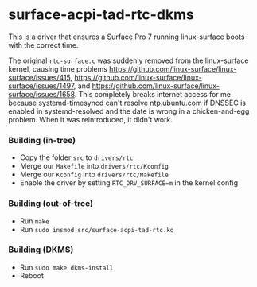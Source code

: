 # surface-acpi-tad-rtc-dkms

This is a driver that ensures a Surface Pro 7 running linux-surface boots with the correct time.

The original `rtc-surface.c` was suddenly removed from the linux-surface kernel, causing time problems https://github.com/linux-surface/linux-surface/issues/415, https://github.com/linux-surface/linux-surface/issues/1497, and https://github.com/linux-surface/linux-surface/issues/1658. This completely breaks internet access for me because systemd-timesyncd can't resolve ntp.ubuntu.com if DNSSEC is enabled in systemd-resolved and the date is wrong in a chicken-and-egg problem. When it was reintroduced, it didn't work.

### Building (in-tree)
* Copy the folder `src` to `drivers/rtc`
* Merge our `Makefile` into `drivers/rtc/Kconfig`
* Merge our `Kconfig` into `drivers/rtc/Makefile`
* Enable the driver by setting `RTC_DRV_SURFACE=m` in the kernel config

### Building (out-of-tree)
* Run `make`
* Run `sudo insmod src/surface-acpi-tad-rtc.ko`

### Building (DKMS)
* Run `sudo make dkms-install`
* Reboot
